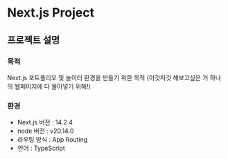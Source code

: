 # Next.js Project

## 프로젝트 설명

### 목적

Next.js 포트폴리오 및 놀이터 환경을 만들기 위한 목적
(이것저것 해보고싶은 거 하나의 웹페이지에 다 몰아넣기 위해!)


### 환경

- Next.js 버전 : 14.2.4
- node 버전 : v20.14.0
- 라우팅 방식 : App Routing
- 언어 : TypeScript

